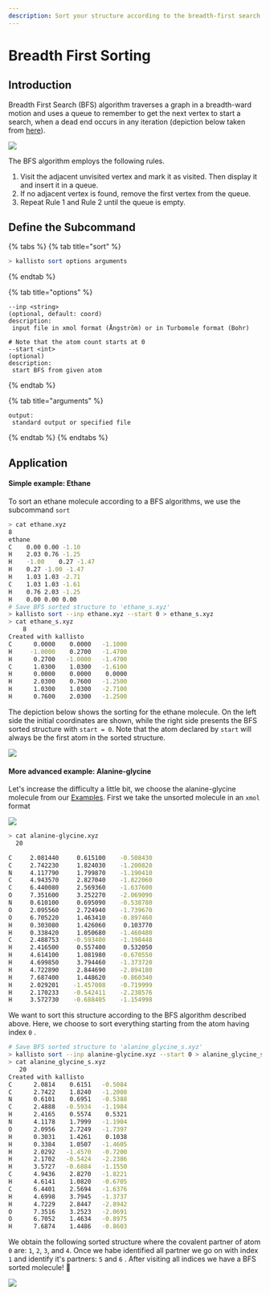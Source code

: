 ```yaml
---
description: Sort your structure according to the breadth-first search algorithm.
---
```


# Breadth First Sorting

## Introduction

Breadth First Search \(BFS\) algorithm traverses a graph in a breadth-ward motion and uses a queue to remember to get the next vertex to start a search, when a dead end occurs in any iteration \(depiction below taken from [here](https://www.tutorialspoint.com/data_structures_algorithms/breadth_first_traversal.htm)\).

![](../.gitbook/assets/breadth_first_traversal%20%281%29%20%281%29.jpg)

The BFS algorithm employs the following rules.

1. Visit the adjacent unvisited vertex and mark it as visited. Then display it and insert it in a queue.
2. If no adjacent vertex is found, remove the first vertex from the queue.
3. Repeat Rule 1 and Rule 2 until the queue is empty.

## Define the Subcommand

{% tabs %}
{% tab title="sort" %}
```bash
> kallisto sort options arguments
```
{% endtab %}

{% tab title="options" %}
```markup
--inp <string> 
(optional, default: coord)
description: 
 input file in xmol format (Ångström) or in Turbomole format (Bohr)

# Note that the atom count starts at 0
--start <int>
(optional)
description:
 start BFS from given atom
```
{% endtab %}

{% tab title="arguments" %}
```text
output: 
 standard output or specified file
```
{% endtab %}
{% endtabs %}

## Application

#### Simple example: Ethane

To sort an ethane molecule according to a BFS algorithms, we use the subcommand `sort`

```bash
> cat ethane.xyz
8
ethane
C    0.00 0.00 -1.10
H    2.03 0.76 -1.25
H    -1.00    0.27 -1.47
H    0.27 -1.00 -1.47
H    1.03 1.03 -2.71
C    1.03 1.03 -1.61
H    0.76 2.03 -1.25
H    0.00 0.00 0.00
# Save BFS sorted structure to 'ethane_s.xyz'
> kallisto sort --inp ethane.xyz --start 0 > ethane_s.xyz
> cat ethane_s.xyz
    8
Created with kallisto
C      0.0000    0.0000   -1.1000
H     -1.0000    0.2700   -1.4700
H      0.2700   -1.0000   -1.4700
C      1.0300    1.0300   -1.6100
H      0.0000    0.0000    0.0000
H      2.0300    0.7600   -1.2500
H      1.0300    1.0300   -2.7100
H      0.7600    2.0300   -1.2500
```

The depiction below shows the sorting for the ethane molecule. On the left side the initial coordinates are shown, while the right side presents the BFS sorted structure with `start = 0`. Note that the atom declared by `start` will always be the first atom in the sorted structure.

![](../.gitbook/assets/bfs.png)

#### More advanced example: Alanine-glycine

Let's increase the difficulty a little bit, we choose the alanine-glycine molecule from our [Examples](https://app.gitbook.com/@ehjc/s/kallisto/~/drafts/-MVPwY8o6UiDbKvkMkld/example). First we take the unsorted molecule in an `xmol` format

![](../.gitbook/assets/unsorted.png)

```bash
> cat alanine-glycine.xyz
  20

C     2.081440     0.615100    -0.508430
C     2.742230     1.824030    -1.200820
N     4.117790     1.799870    -1.190410
C     4.943570     2.827040    -1.822060
C     6.440080     2.569360    -1.637600
O     7.351600     3.252270    -2.069090
N     0.610100     0.695090    -0.538780
O     2.095560     2.724940    -1.739670
O     6.705220     1.463410    -0.897460
H     0.303080     1.426060     0.103770
H     0.338420     1.050680    -1.460480
C     2.488753    -0.593400    -1.198448
H     2.416500     0.557400     0.532050
H     4.614100     1.081980    -0.670550
H     4.699850     3.794460    -1.373720
H     4.722890     2.844690    -2.894180
H     7.687400     1.448620    -0.860340
H     2.029201    -1.457008    -0.719999
H     2.170233    -0.542411    -2.238576
H     3.572730    -0.688405    -1.154998
```

We want to sort this structure according to the BFS algorithm described above. Here, we choose to sort everything starting from the atom having index `0` .

```bash
# Save BFS sorted structure to 'alanine_glycine_s.xyz'
> kallisto sort --inp alanine-glycine.xyz --start 0 > alanine_glycine_s.xyz
> cat alanine_glycine_s.xyz
   20
Created with kallisto
C      2.0814    0.6151   -0.5084
C      2.7422    1.8240   -1.2008
N      0.6101    0.6951   -0.5388
C      2.4888   -0.5934   -1.1984
H      2.4165    0.5574    0.5321
N      4.1178    1.7999   -1.1904
O      2.0956    2.7249   -1.7397
H      0.3031    1.4261    0.1038
H      0.3384    1.0507   -1.4605
H      2.0292   -1.4570   -0.7200
H      2.1702   -0.5424   -2.2386
H      3.5727   -0.6884   -1.1550
C      4.9436    2.8270   -1.8221
H      4.6141    1.0820   -0.6705
C      6.4401    2.5694   -1.6376
H      4.6998    3.7945   -1.3737
H      4.7229    2.8447   -2.8942
O      7.3516    3.2523   -2.0691
O      6.7052    1.4634   -0.8975
H      7.6874    1.4486   -0.8603
```

We obtain the following sorted structure where the covalent partner of atom `0` are: `1`, `2`, `3`, and `4`. Once we habe identified all partner we go on with index `1` and identify it's partners: `5` and `6` . After visiting all indices we have a BFS sorted molecule! 🎉

![](../.gitbook/assets/sorted.png)


